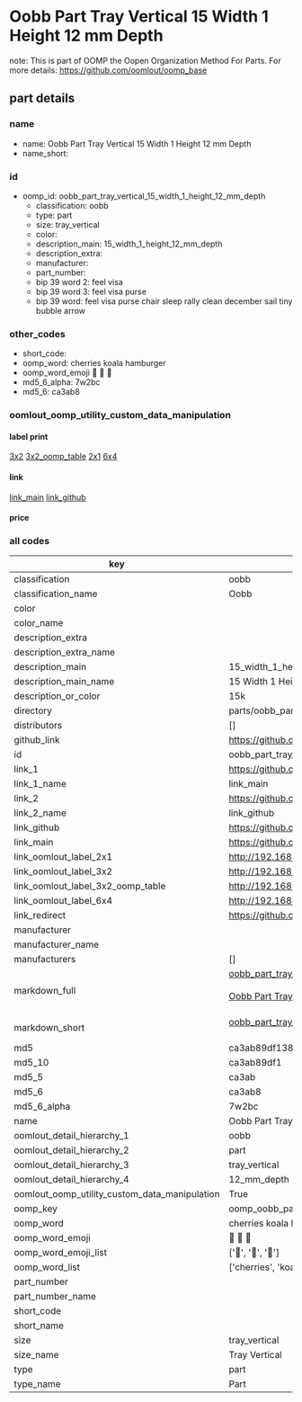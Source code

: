 # Oobb Part Tray Vertical 15 Width 1 Height 12 mm Depth  

note: This is part of OOMP the Oopen Organization Method For Parts. For more details: https://github.com/oomlout/oomp_base

##  part details
  







### name
* name: Oobb Part Tray Vertical 15 Width 1 Height 12 mm Depth
* name_short: 
### id
* oomp_id: oobb_part_tray_vertical_15_width_1_height_12_mm_depth
  * classification: oobb
  * type: part
  * size: tray_vertical
  * color: 
  * description_main: 15_width_1_height_12_mm_depth
  * description_extra: 
  * manufacturer: 
  * part_number: 
  * bip 39 word 2: feel visa
  * bip 39 word 3: feel visa purse
  * bip 39 word: feel visa purse chair sleep rally clean december sail tiny bubble arrow

### other_codes
* short_code: 
* oomp_word: cherries koala hamburger
* oomp_word_emoji :cherries: :koala: :hamburger:
* md5_6_alpha: 7w2bc
* md5_6: ca3ab8






### oomlout_oomp_utility_custom_data_manipulation
#### label print
[3x2](http://192.168.1.245:1112/?label=oomp%207w2bc)
[3x2_oomp_table](http://192.168.1.108:1112/?label=oomp%207w2bc)
[2x1](http://192.168.1.242:1112/?label=oomp%207w2bc)
[6x4](http://192.168.1.55:1112/?label=oomp%207w2bc)    

#### link

[link_main](https://github.com/oomlout/oomlout_oomp_version_1_messy/tree/main/parts/oobb_part_tray_vertical_15_width_1_height_12_mm_depth) [link_github](https://github.com/oomlout/oomlout_oomp_version_1_messy/tree/main/parts/oobb_part_tray_vertical_15_width_1_height_12_mm_depth)                             

#### price







### all codes 
| key | value |  
| --- | --- |  
| classification | oobb |  
| classification_name | Oobb |  
| color |  |  
| color_name |  |  
| description_extra |  |  
| description_extra_name |  |  
| description_main | 15_width_1_height_12_mm_depth |  
| description_main_name | 15 Width 1 Height 12 mm Depth |  
| description_or_color | 15k |  
| directory | parts/oobb_part_tray_vertical_15_width_1_height_12_mm_depth |  
| distributors | [] |  
| github_link | https://github.com/oomlout/oomlout_oomp_part_src/tree/main/parts/oobb_part_tray_vertical_15_width_1_height_12_mm_depth |  
| id | oobb_part_tray_vertical_15_width_1_height_12_mm_depth |  
| link_1 | https://github.com/oomlout/oomlout_oomp_version_1_messy/tree/main/parts/oobb_part_tray_vertical_15_width_1_height_12_mm_depth |  
| link_1_name | link_main |  
| link_2 | https://github.com/oomlout/oomlout_oomp_version_1_messy/tree/main/parts/oobb_part_tray_vertical_15_width_1_height_12_mm_depth |  
| link_2_name | link_github |  
| link_github | https://github.com/oomlout/oomlout_oomp_version_1_messy/tree/main/parts/oobb_part_tray_vertical_15_width_1_height_12_mm_depth |  
| link_main | https://github.com/oomlout/oomlout_oomp_version_1_messy/tree/main/parts/oobb_part_tray_vertical_15_width_1_height_12_mm_depth |  
| link_oomlout_label_2x1 | http://192.168.1.242:1112/?label=oomp%207w2bc |  
| link_oomlout_label_3x2 | http://192.168.1.245:1112/?label=oomp%207w2bc |  
| link_oomlout_label_3x2_oomp_table | http://192.168.1.108:1112/?label=oomp%207w2bc |  
| link_oomlout_label_6x4 | http://192.168.1.55:1112/?label=oomp%207w2bc |  
| link_redirect | https://github.com/oomlout/oomlout_oomp_version_1_messy/tree/main/parts/oobb_part_tray_vertical_15_width_1_height_12_mm_depth |  
| manufacturer |  |  
| manufacturer_name |  |  
| manufacturers | [] |  
| markdown_full | [oobb_part_tray_vertical_15_width_1_height_12_mm_depth](none)<br>[](none)<br>[Oobb Part Tray Vertical 15 Width 1 Height 12 Mm Depth](none)<br><br> |  
| markdown_short | [oobb_part_tray_vertical_15_width_1_height_12_mm_depth](none)<br><br> |  
| md5 | ca3ab89df138a54ac565925d5d3d2aa6 |  
| md5_10 | ca3ab89df1 |  
| md5_5 | ca3ab |  
| md5_6 | ca3ab8 |  
| md5_6_alpha | 7w2bc |  
| name | Oobb Part Tray Vertical 15 Width 1 Height 12 mm Depth |  
| oomlout_detail_hierarchy_1 | oobb |  
| oomlout_detail_hierarchy_2 | part |  
| oomlout_detail_hierarchy_3 | tray_vertical |  
| oomlout_detail_hierarchy_4 | 12_mm_depth |  
| oomlout_oomp_utility_custom_data_manipulation | True |  
| oomp_key | oomp_oobb_part_tray_vertical_15_width_1_height_12_mm_depth |  
| oomp_word | cherries koala hamburger |  
| oomp_word_emoji | :cherries: :koala: :hamburger: |  
| oomp_word_emoji_list | [':cherries:', ':koala:', ':hamburger:'] |  
| oomp_word_list | ['cherries', 'koala', 'hamburger'] |  
| part_number |  |  
| part_number_name |  |  
| short_code |  |  
| short_name |  |  
| size | tray_vertical |  
| size_name | Tray Vertical |  
| type | part |  
| type_name | Part |  

